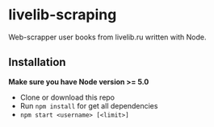 # livelib-scraping
Web-scrapper user books from livelib.ru written with Node.

## Installation
**Make sure you have Node version >= 5.0**
* Clone or download this repo
* Run `npm install` for get all dependencies
* `npm start <username> [<limit>]`
